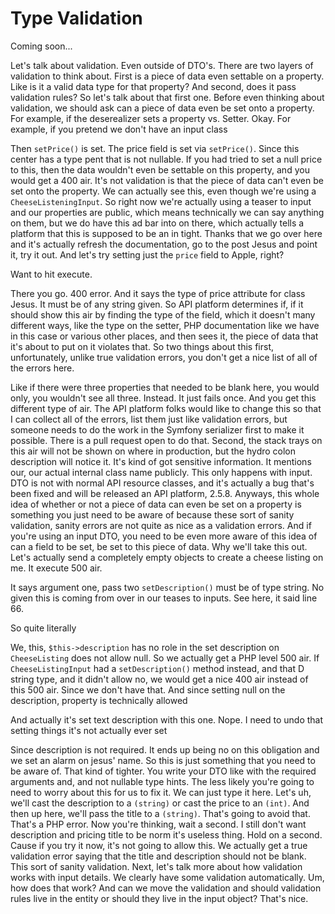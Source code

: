 # Type Validation

Coming soon...

Let's talk about validation. Even outside of DTO's. There are two layers of validation
to think about. First is a piece of data even settable on a property. Like is it a
valid data type for that property? And second, does it pass validation rules? So
let's talk about that first one. Before even thinking about validation, we should ask
can a piece of data even be set onto a property. For example, if the deserealizer sets
a property vs. Setter. Okay. For example, if you pretend we don't have an input class

Then `setPrice()` is set. The price field is set via `setPrice()`. Since this center has a
type pent that is not nullable. If you had tried to set a null price to this, then
the data wouldn't even be settable on this property, and you would get a 400 air.
It's not validation is that the piece of data can't even be set onto the property. We
can actually see this, even though we're using a `CheeseListeningInput`. So right now
we're actually using a teaser to input and our properties are public, which means
technically we can say anything on them, but we do have this ad bar into on there,
which actually tells a platform that this is supposed to be an in tight. Thanks that
we go over here and it's actually refresh the documentation, go to the post Jesus and
point it, try it out. And let's try setting just the `price` field to Apple, right?

Want to hit execute.

There you go. 400 error. And it says the type of price attribute for class Jesus. It
must be of any string given. So API platform determines if, if it should show this
air by finding the type of the field, which it doesn't many different ways, like the
type on the setter, PHP documentation like we have in this case or various other
places, and then sees it, the piece of data that it's about to put on it violates
that. So two things about this first, unfortunately, unlike true validation errors,
you don't get a nice list of all of the errors here.

Like if there were three properties that needed to be blank here, you would only, you
wouldn't see all three. Instead. It just fails once. And you get this different type
of air. The API platform folks would like to change this so that I can collect all of
the errors, list them just like validation errors, but someone needs to do the work
in the Symfony serializer first to make it possible. There is a pull request open to
do that. Second, the stack trays on this air will not be shown on where in
production, but the hydro colon description will notice it. It's kind of got
sensitive information. It mentions our, our actual internal class name publicly. This
only happens with input. DTO is not with normal API resource classes, and it's
actually a bug that's been fixed and will be released an API platform, 2.5.8.
Anyways, this whole idea of whether or not a piece of data can even be set on a
property is something you just need to be aware of because these sort of sanity
validation, sanity errors are not quite as nice as a validation errors. And if you're
using an input DTO, you need to be even more aware of this idea of can a field to be
set, be set to this piece of data. Why we'll take this out. Let's actually send a
completely empty objects to create a cheese listing on me. It execute 500 air.

It says argument one, pass two `setDescription()` must be of type string. No given this
is coming from over in our teases to inputs. See here, it said line 66.

So quite literally

We, this, `$this->description` has no role in the set description on `CheeseListing`
does not allow null. So we actually get a PHP level 500 air. If `CheeseListingInput` had a
`setDescription()` method instead, and that D string type, and it didn't allow no, we
would get a nice 400 air instead of this 500 air. Since we don't have that. And since
setting null on the description, property is technically allowed

And actually it's set text description with this one. Nope. I need to undo that
setting things it's not actually ever set

Since description is not required. It ends up being no on this obligation and we set
an alarm on jesus' name. So this is just something that you need to be aware of. That
kind of tighter. You write your DTO like with the required arguments and, and not
nullable type hints. The less likely you're going to need to worry about this for us
to fix it. We can just type it here. Let's uh, we'll cast the description to a `(string)`
or cast the price to an `(int)`. And then up here, we'll pass the title to a `(string)`.
That's going to avoid that. That's a PHP error. Now you're thinking, wait a second. I
still don't want description and pricing title to be norm it's useless thing. Hold on
a second. Cause if you try it now, it's not going to allow this. We actually get a
true validation error saying that the title and description should not be blank. This
sort of sanity validation. Next, let's talk more about how validation works with
input details. We clearly have some validation automatically. Um, how does that work?
And can we move the validation and should validation rules live in the entity or
should they live in the input object? That's nice.

